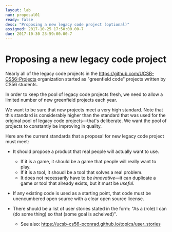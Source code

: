 ```yaml
---
layout: lab
num: proposal01
ready: false
desc: "Proposing a new legacy code project (optional)"
assigned: 2017-10-25 17:50:00.00-7
due: 2017-10-30 23:59:00.00-7
---
```


# Proposing a new legacy code project

Nearly all of the legacy code projects in the <https://github.com/UCSB-CS56-Projects> organization started as "greenfield code" projects
written by CS56 students.   

In order to keep the pool of legacy code projects fresh, we need to allow a limited number of new greenfield projects each year.

We want to be sure that new projects meet a very high standard.  Note that this standard is considerably higher than the standard that was
used for the original pool of legacy code projects&mdash;that's deliberate. We want the pool of projects to constantly be improving in quality.

Here are the current standards that a proposal for new legacy code project must meet:

* It should propose a product that real people will actually want to use.  
   * If it is a game, it should be a game that people will really want to play.
   * If it is a tool, it shoudl be a tool that solves a real problem.
   * It does not necessarily have to be *innovative*&mdash;it can duplicate a game or tool that already exists, but it must be *useful*.
   
* If any existing code is used as a starting point, that code must be unencumbered open source with a clear open source license.

* There should be a list of user stories stated in the form: "As a (role) I can (do some thing) so that (some goal is acheived)".
   * See also: <https://ucsb-cs56-pconrad.github.io/topics/user_stories>
